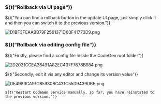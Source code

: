 ### ${t("Rollback via UI page")}

${t("You can find a rollback button in the update UI page, just simply click it and then you can switch it to the previous version.")}

![D1BF3FEAABB79F2561371D60F41773D9.png](https://codegen.cc/res/D1BF3FEAABB79F2561371D60F41773D9.png)

### ${t("Rollback via editing config file")}

${t("Firstly, please find a config file inside the CodeGen root folder")}

![2D2031CCEA36491A82EC437F7678B984.png](https://codegen.cc/res/2D2031CCEA36491A82EC437F7678B984.png)

${t("Secondly, edit it via any editor and change its version value")}

![DE4983CA91C859308C431C55D9439DBE.png](https://codegen.cc/res/DE4983CA91C859308C431C55D9439DBE.png)

    ${t("Restart CodeGen Service manually, so far, you have reinstated to the previous version.")}

